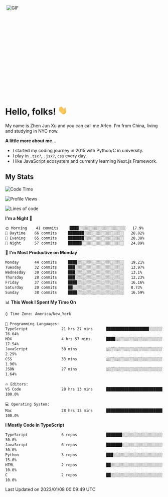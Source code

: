 <img align="right" alt="GIF" src="https://media.giphy.com/media/xUA7bdpLxQhsSQdyog/giphy.gif" width="500" height="320" />

# Hello, folks! <img src="https://raw.githubusercontent.com/arlenxuzj/arlenxuzj/master/assets/wave.gif" width="30px">

My name is Zhen Jun Xu and you can call me Arlen. I'm from China, living and studying in NYC now.

**A little more about me...**

 - I started my coding journey in 2015 with Python/C in university.
 - I play in `.tsx?`, `.jsx?`, `css` every day.
 - I like JavaScript ecosystem and currently learning Next.js Framework.

## My Stats

<!--START_SECTION:waka-->
![Code Time](http://img.shields.io/badge/Code%20Time-2%2C831%20hrs%2033%20mins-blue)

![Profile Views](http://img.shields.io/badge/Profile%20Views-0-blue)

![Lines of code](https://img.shields.io/badge/From%20Hello%20World%20I%27ve%20Written-309%20Thousand%20lines%20of%20code-blue)

**I'm a Night 🦉** 

```text
🌞 Morning    41 commits     ████░░░░░░░░░░░░░░░░░░░░░   17.9% 
🌆 Daytime    66 commits     ███████░░░░░░░░░░░░░░░░░░   28.82% 
🌃 Evening    65 commits     ███████░░░░░░░░░░░░░░░░░░   28.38% 
🌙 Night      57 commits     ██████░░░░░░░░░░░░░░░░░░░   24.89%

```
📅 **I'm Most Productive on Monday** 

```text
Monday       44 commits     ████░░░░░░░░░░░░░░░░░░░░░   19.21% 
Tuesday      32 commits     ███░░░░░░░░░░░░░░░░░░░░░░   13.97% 
Wednesday    30 commits     ███░░░░░░░░░░░░░░░░░░░░░░   13.1% 
Thursday     28 commits     ███░░░░░░░░░░░░░░░░░░░░░░   12.23% 
Friday       37 commits     ████░░░░░░░░░░░░░░░░░░░░░   16.16% 
Saturday     20 commits     ██░░░░░░░░░░░░░░░░░░░░░░░   8.73% 
Sunday       38 commits     ████░░░░░░░░░░░░░░░░░░░░░   16.59%

```


📊 **This Week I Spent My Time On** 

```text
⌚︎ Time Zone: America/New_York

💬 Programming Languages: 
TypeScript               21 hrs 27 mins      ███████████████████░░░░░░   76.04% 
MDX                      4 hrs 57 mins       ████░░░░░░░░░░░░░░░░░░░░░   17.54% 
JavaScript               38 mins             ░░░░░░░░░░░░░░░░░░░░░░░░░   2.29% 
CSS                      33 mins             ░░░░░░░░░░░░░░░░░░░░░░░░░   1.96% 
JSON                     27 mins             ░░░░░░░░░░░░░░░░░░░░░░░░░   1.64%

🔥 Editors: 
VS Code                  28 hrs 13 mins      █████████████████████████   100.0%

💻 Operating System: 
Mac                      28 hrs 13 mins      █████████████████████████   100.0%

```

**I Mostly Code in TypeScript** 

```text
TypeScript               6 repos             ███████░░░░░░░░░░░░░░░░░░   30.0% 
JavaScript               6 repos             ███████░░░░░░░░░░░░░░░░░░   30.0% 
Python                   3 repos             ███░░░░░░░░░░░░░░░░░░░░░░   15.0% 
HTML                     2 repos             ██░░░░░░░░░░░░░░░░░░░░░░░   10.0% 
C                        2 repos             ██░░░░░░░░░░░░░░░░░░░░░░░   10.0%

```



 Last Updated on 2023/01/08 00:09:49 UTC
<!--END_SECTION:waka-->
